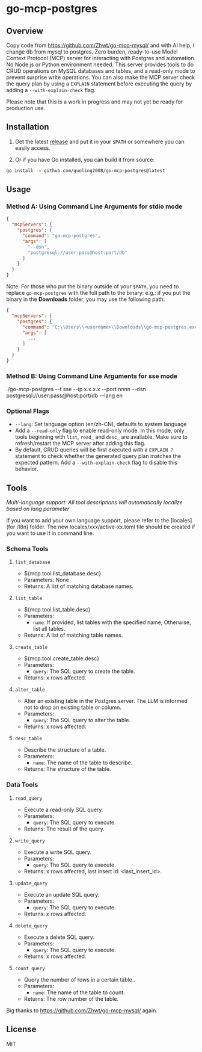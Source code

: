 # go-mcp-postgres

## Overview

Copy code from https://github.com/Zhwt/go-mcp-mysql/ and with AI help, I change db from mysql to postgres.
Zero burden, ready-to-use Model Context Protocol (MCP) server for interacting with Postgres and automation. No Node.js or Python environment needed. This server provides tools to do CRUD operations on MySQL databases and tables, and a read-only mode to prevent surprise write operations. You can also make the MCP server check the query plan by using a `EXPLAIN` statement before executing the query by adding a `--with-explain-check` flag.

Please note that this is a work in progress and may not yet be ready for production use.

## Installation

1. Get the latest [release](https://github.com/guoling2008/go-mcp-postgres/releases) and put it in your `$PATH` or somewhere you can easily access.

2. Or if you have Go installed, you can build it from source:

```sh
go install -v github.com/guoling2008/go-mcp-postgres@latest
```

## Usage

### Method A: Using Command Line Arguments for stdio mode

```json
{
  "mcpServers": {
    "postgres": {
      "command": "go-mcp-postgres",
      "args": [
        "--dsn",
        "postgresql://user:pass@host:port/db"
      ]
    }
  }
}
```



Note: For those who put the binary outside of your `$PATH`, you need to replace `go-mcp-postgres` with the full path to the binary: e.g.: if you put the binary in the **Downloads** folder, you may use the following path:

```json
{
  "mcpServers": {
    "postgres": {
      "command": "C:\\Users\\<username>\\Downloads\\go-mcp-postgres.exe",
      "args": [
        ...
      ]
    }
  }
}
```

### Method B: Using Command Line Arguments for sse mode

./go-mcp-postgres --t sse --ip x.x.x.x --port nnnn --dsn postgresql://user:pass@host:port/db --lang en

### Optional Flags

- `--lang`: Set language option (en/zh-CN), defaults to system language
- Add a `--read-only` flag to enable read-only mode. In this mode, only tools beginning with `list`, `read_` and `desc_` are available. Make sure to refresh/restart the MCP server after adding this flag.
- By default, CRUD queries will be first executed with a `EXPLAIN ?` statement to check whether the generated query plan matches the expected pattern. Add a `--with-explain-check` flag to disable this behavior.

## Tools

_Multi-language support: All tool descriptions will automatically localize based on lang parameter_

If you want to add your own language support, please refer to the [locales](for i18n) folder.
The new locales/xxx/active-xx.toml file should be created if you want to use it in command line.

### Schema Tools

1. `list_database`

    - ${mcp.tool.list_database.desc}
    - Parameters: None
    - Returns: A list of matching database names.

2. `list_table`

    - ${mcp.tool.list_table.desc}
    - Parameters:
        - `name`: If provided, list tables with the specified name, Otherwise, list all tables.
    - Returns: A list of matching table names.

3. `create_table`

    - ${mcp.tool.create_table.desc}
    - Parameters:
        - `query`: The SQL query to create the table.
    - Returns: x rows affected.

4. `alter_table`

    - Alter an existing table in the Postgres server. The LLM is informed not to drop an existing table or column.
    - Parameters:
        - `query`: The SQL query to alter the table.
    - Returns: x rows affected.

5. `desc_table`

    - Describe the structure of a table.
    - Parameters:
        - `name`: The name of the table to describe.
    - Returns: The structure of the table.
  
### Data Tools

1. `read_query`

    - Execute a read-only SQL query.
    - Parameters:
        - `query`: The SQL query to execute.
    - Returns: The result of the query.

2. `write_query`

    - Execute a write SQL query.
    - Parameters:
        - `query`: The SQL query to execute.
    - Returns: x rows affected, last insert id: <last_insert_id>.

3. `update_query`

    - Execute an update SQL query.
    - Parameters:
        - `query`: The SQL query to execute.
    - Returns: x rows affected.

4. `delete_query`

    - Execute a delete SQL query.
    - Parameters:
        - `query`: The SQL query to execute.
    - Returns: x rows affected.
    
5. `count_query`

    - Query the number of rows in a certain table..
    - Parameters:
        - `name`: The name of the table to count.
    - Returns: The row number of the table.
    
Big thanks to https://github.com/Zhwt/go-mcp-mysql/ again.

## License

MIT
